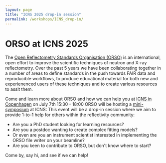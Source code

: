 ```yaml
---
layout: page
title: "ICNS 2025 drop-in session"
permalink: /workshops/ICNS_drop-in/
---
```


# **ORSO at ICNS 2025**

The [Open Reflectometry Standards Organisation (ORSO)](https://www.reflectometry.org/organisation_and_communication/) is an international, open effort to improve the scientific techniques of neutron and X-ray reflectometry. Over the past 5 years we have been collaborating together in a number of areas to define standards in the push towards FAIR data and reproducible workflows, to produce educational material for both new and experienenced users of these techniques and to create various resources to assit them.

Come and learn more about ORSO and how we can help you at [ICNS in Copenhagen](https://www.icns2025.dk/) on July 7th 15:30 - 18:00
ORSO will be hosting a [mini-symposium](https://www.icns2025.dk/programme/mini-symposia) at ICNS: 
This event will be a drop-in session where we aim to provide 1-to-1 help for others within the reflectivity community:

* Are you a PhD student looking for learning resources? 
* Are you a postdoc wanting to create complex fitting models?
* Or even are you an instrument scientist interested in implementing the ORSO file writer on your beamline?
* Are you keen to contribute to ORSO, but don't know where to start?

Come by, say hi, and see if we can help!
